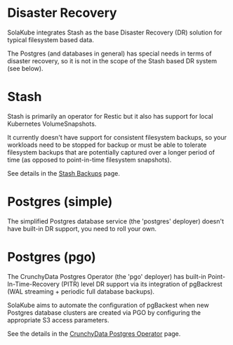 # Disaster Recovery

SolaKube integrates Stash as the base Disaster Recovery (DR) solution for typical filesystem based data.

The Postgres (and databases in general) has special needs in terms of disaster recovery, so it is not in the scope of the Stash based DR system (see below).

# Stash

Stash is primarily an operator for Restic but it also has support for local Kubernetes VolumeSnapshots.

It currently doesn't have support for consistent filesystem backups, so your workloads need to be stopped for backup or must be able to tolerate filesystem backups that are potentially captured over a longer period of time (as opposed to point-in-time filesystem snapshots).

See details in the [Stash Backups](stash-backups.md) page.

# Postgres (simple)

The simplified Postgres database service (the 'postgres' deployer) doesn't have built-in DR support, you need to roll your own.

# Postgres (pgo)

The CrunchyData Postgres Operator (the 'pgo' deployer) has built-in Point-In-Time-Recovery (PITR) level DR support via its integration of pgBackrest (WAL streaming + periodic full database backups).

SolaKube aims to automate the configuration of pgBackest when new Postgres database clusters are created via PGO by configuring the appropriate S3 access parameters.
 
See the details in the [CrunchyData Postgres Operator](postgres-crunchy.md) page. 
